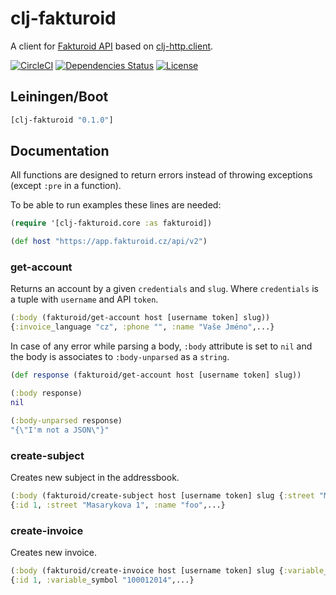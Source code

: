 clj-fakturoid
==========

A client for [Fakturoid API](https://fakturoid.docs.apiary.io) based on [clj-http.client](https://clojars.org/clj-http).

[![CircleCI](https://circleci.com/gh/druids/clj-fakturoid.svg?style=svg)](https://circleci.com/gh/druids/clj-fakturoid)
[![Dependencies Status](https://jarkeeper.com/druids/clj-fakturoid/status.png)](https://jarkeeper.com/druids/clj-fakturoid)
[![License](https://img.shields.io/badge/MIT-Clause-blue.svg)](https://opensource.org/licenses/MIT)


Leiningen/Boot
--------------

```clojure
[clj-fakturoid "0.1.0"]
```


Documentation
-------------

All functions are designed to return errors instead of throwing exceptions (except `:pre` in a function).

To be able to run examples these lines are needed:

```clojure
(require '[clj-fakturoid.core :as fakturoid])

(def host "https://app.fakturoid.cz/api/v2")
```

### get-account
Returns an account by a given `credentials` and `slug`. Where `credentials` is a tuple with `username` and API `token`.


```clojure
(:body (fakturoid/get-account host [username token] slug))
{:invoice_language "cz", :phone "", :name "Vaše Jméno",...}
```

In case of any error while parsing a body, `:body` attribute is set to `nil` and the body is associates
 to `:body-unparsed` as a `string`.
```clojure
(def response (fakturoid/get-account host [username token] slug))

(:body response)
nil

(:body-unparsed response)
"{\"I'm not a JSON\"}"
```

### create-subject
Creates new subject in the addressbook.


```clojure
(:body (fakturoid/create-subject host [username token] slug {:street "Masarykova 1", :name "foo", ...}))
{:id 1, :street "Masarykova 1", :name "foo",...}
```

### create-invoice
Creates new invoice.


```clojure
(:body (fakturoid/create-invoice host [username token] slug {:variable_symbol "100012014", ...}))
{:id 1, :variable_symbol "100012014",...}
```
